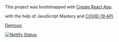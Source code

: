 This project was bootstrapped with [Create React App](https://github.com/facebook/create-react-app).

with the help of  JavaScript Mastery and  [COVID-19 API](https://covid19.mathdro.id).

[Demooo](https://laughing-pare-b87f85.netlify.app)

[![Netlify Status](https://api.netlify.com/api/v1/badges/55fd3f80-a0e0-4726-b356-0c5ba643119e/deploy-status)](https://app.netlify.com/sites/laughing-pare-b87f85/deploys)
